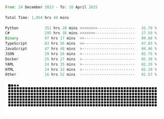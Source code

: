 <!--START_SECTION:waka-->

```rust
From: 24 December 2023 - To: 10 April 2025

Total Time: 1,054 hrs 40 mins

Python            351 hrs 20 mins >>>>>>>>-----------------   32.79 %
C#                295 hrs 38 mins >>>>>>>------------------   27.59 %
Binary            97 hrs 17 mins  >>-----------------------   09.08 %
TypeScript        83 hrs 56 mins  >>-----------------------   07.83 %
JavaScript        47 hrs 48 mins  >------------------------   04.46 %
JSON              29 hrs 26 mins  >------------------------   02.75 %
Docker            25 hrs 27 mins  >------------------------   02.38 %
YAML              24 hrs 35 mins  >------------------------   02.29 %
HTML              24 hrs 32 mins  >------------------------   02.29 %
Other             16 hrs 52 mins  -------------------------   01.57 %
```

<!--END_SECTION:waka-->


<picture>
  <source media="(prefers-color-scheme: dark)" srcset="https://raw.githubusercontent.com/jeerawut97/jeerawut97/output/github-contribution-grid-snake.svg">
  <img alt="github contribution grid snake animation" src="https://raw.githubusercontent.com/jeerawut97/jeerawut97/output/github-contribution-grid-snake.svg">
</picture>
